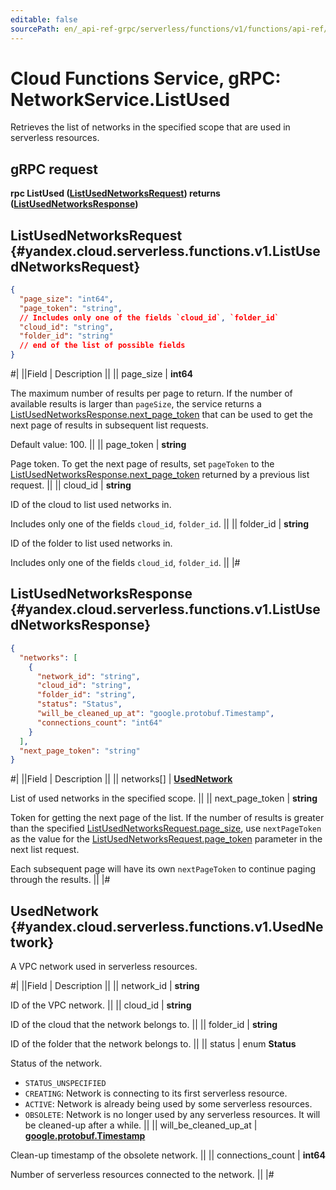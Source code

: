 ```yaml
---
editable: false
sourcePath: en/_api-ref-grpc/serverless/functions/v1/functions/api-ref/grpc/Network/listUsed.md
---
```


# Cloud Functions Service, gRPC: NetworkService.ListUsed

Retrieves the list of networks in the specified scope that are used in serverless resources.

## gRPC request

**rpc ListUsed ([ListUsedNetworksRequest](#yandex.cloud.serverless.functions.v1.ListUsedNetworksRequest)) returns ([ListUsedNetworksResponse](#yandex.cloud.serverless.functions.v1.ListUsedNetworksResponse))**

## ListUsedNetworksRequest {#yandex.cloud.serverless.functions.v1.ListUsedNetworksRequest}

```json
{
  "page_size": "int64",
  "page_token": "string",
  // Includes only one of the fields `cloud_id`, `folder_id`
  "cloud_id": "string",
  "folder_id": "string"
  // end of the list of possible fields
}
```

#|
||Field | Description ||
|| page_size | **int64**

The maximum number of results per page to return. If the number of available
results is larger than `pageSize`, the service returns a [ListUsedNetworksResponse.next_page_token](#yandex.cloud.serverless.functions.v1.ListUsedNetworksResponse)
that can be used to get the next page of results in subsequent list requests.

Default value: 100. ||
|| page_token | **string**

Page token. To get the next page of results, set `pageToken` to the
[ListUsedNetworksResponse.next_page_token](#yandex.cloud.serverless.functions.v1.ListUsedNetworksResponse) returned by a previous list request. ||
|| cloud_id | **string**

ID of the cloud to list used networks in.

Includes only one of the fields `cloud_id`, `folder_id`. ||
|| folder_id | **string**

ID of the folder to list used networks in.

Includes only one of the fields `cloud_id`, `folder_id`. ||
|#

## ListUsedNetworksResponse {#yandex.cloud.serverless.functions.v1.ListUsedNetworksResponse}

```json
{
  "networks": [
    {
      "network_id": "string",
      "cloud_id": "string",
      "folder_id": "string",
      "status": "Status",
      "will_be_cleaned_up_at": "google.protobuf.Timestamp",
      "connections_count": "int64"
    }
  ],
  "next_page_token": "string"
}
```

#|
||Field | Description ||
|| networks[] | **[UsedNetwork](#yandex.cloud.serverless.functions.v1.UsedNetwork)**

List of used networks in the specified scope. ||
|| next_page_token | **string**

Token for getting the next page of the list. If the number of results is greater than
the specified [ListUsedNetworksRequest.page_size](#yandex.cloud.serverless.functions.v1.ListUsedNetworksRequest), use `nextPageToken` as the value
for the [ListUsedNetworksRequest.page_token](#yandex.cloud.serverless.functions.v1.ListUsedNetworksRequest) parameter in the next list request.

Each subsequent page will have its own `nextPageToken` to continue paging through the results. ||
|#

## UsedNetwork {#yandex.cloud.serverless.functions.v1.UsedNetwork}

A VPC network used in serverless resources.

#|
||Field | Description ||
|| network_id | **string**

ID of the VPC network. ||
|| cloud_id | **string**

ID of the cloud that the network belongs to. ||
|| folder_id | **string**

ID of the folder that the network belongs to. ||
|| status | enum **Status**

Status of the network.

- `STATUS_UNSPECIFIED`
- `CREATING`: Network is connecting to its first serverless resource.
- `ACTIVE`: Network is already being used by some serverless resources.
- `OBSOLETE`: Network is no longer used by any serverless resources.
It will be cleaned-up after a while. ||
|| will_be_cleaned_up_at | **[google.protobuf.Timestamp](https://developers.google.com/protocol-buffers/docs/reference/google.protobuf#timestamp)**

Clean-up timestamp of the obsolete network. ||
|| connections_count | **int64**

Number of serverless resources connected to the network. ||
|#